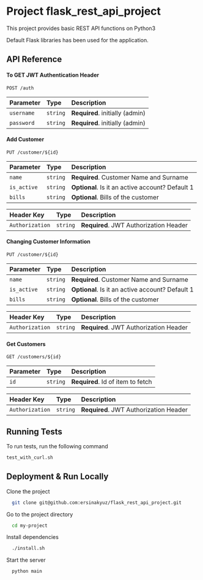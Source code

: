 
# Project flask_rest_api_project

This project provides basic REST API functions on Python3

Default Flask libraries has been used for the application. 



## API Reference

#### To GET JWT Authentication Header

```http
POST /auth
```

| Parameter  | Type     | Description                    |
| :--------- | :------- | :----------------------------- |
| `username` | `string` | **Required**. initially (admin)|
| `password` | `string` | **Required**. initially (admin)|

#### Add Customer

```http
PUT /customer/${id}
```

| Parameter  | Type     | Description                                      |
| :--------  | :------- | :----------------------------------------------- |
| `name`     | `string` | **Required**. Customer Name and Surname          |
| `is_active`| `string` | **Optional**. Is it an active account? Default 1 |
| `bills`    | `string` | **Optional**. Bills of the customer              |

| Header Key      | Type     | Description                                 |
| :-------------  | :------- | :------------------------------------------ |
| `Authorization` | `string` | **Required**. JWT Authorization Header      |

#### Changing Customer Information

```http
PUT /customer/${id}
```

| Parameter   | Type     | Description                                       |
| :---------- | :------- | :------------------------------------------------ |
| `name`      | `string` | **Required**. Customer Name and Surname           |
| `is_active` | `string` | **Optional**. Is it an active account? Default 1  |
| `bills`     | `string` | **Optional**. Bills of the customer               |

| Header Key      | Type     | Description                                 |
| :-------------  | :------- | :------------------------------------------ |
| `Authorization` | `string` | **Required**. JWT Authorization Header      |

#### Get Customers

```http
GET /customers/${id}
```

| Parameter | Type     | Description                       |
| :-------- | :------- | :-------------------------------- |
| `id`      | `string` | **Required**. Id of item to fetch |

| Header Key      | Type     | Description                                 |
| :-------------  | :------- | :------------------------------------------ |
| `Authorization` | `string` | **Required**. JWT Authorization Header      |




## Running Tests

To run tests, run the following command

```bash
test_with_curl.sh
```


## Deployment & Run Locally

Clone the project

```bash
  git clone git@github.com:ersinakyuz/flask_rest_api_project.git
```

Go to the project directory

```bash
  cd my-project
```

Install dependencies

```bash
  ./install.sh
```

Start the server

```bash
  python main
```


